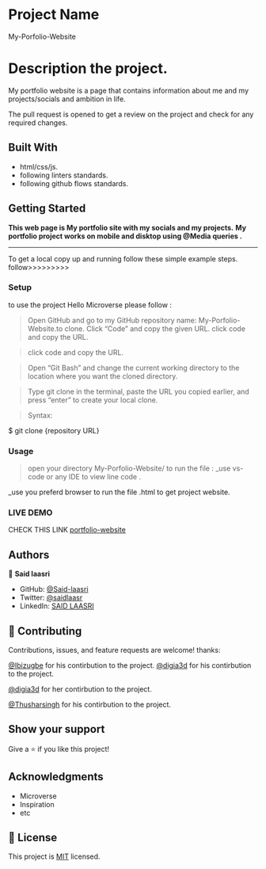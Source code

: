 # Project Name
 My-Porfolio-Website





# Description the project.

My portfolio website is a page that contains information about me and my projects/socials and ambition in life.


The pull request is opened to get a review on the project and check for any required changes.

## Built With

- html/css/js.
- following linters standards.
- following github flows standards.


## Getting Started

**This web page is My portfolio site with my socials and my projects.**
**My portfolio project  works on mobile and disktop using @Media queries .**
****************************************************
To get a local copy up and running follow these simple example steps.
follow>>>>>>>>>


### Setup

to use the project Hello Microverse please follow :
 >Open GitHub and go to my GitHub repository name: My-Porfolio-Website.to clone.
 >Click “Code” and copy the given URL.
 >click code and copy the URL.

 >click code and copy the URL.

 >Open “Git Bash” and change the current working directory to the location where you want the cloned directory.

 >Type git clone in the terminal, paste the URL you copied earlier, and press “enter” to create your local clone.

 >Syntax:

  $ git clone {repository URL}

### Usage

>open your directory My-Porfolio-Website/
to run the file :
_use vs-code or any IDE  to view line code .

_use you preferd browser to run the file .html to get project website.

### LIVE DEMO
CHECK THIS LINK [portfolio-website](https://said-laasri.github.io/My-Porfolio-Website/)

## Authors

👤 **Said laasri**

- GitHub: [@Said-laasri](https://github.com/Said-laasri)
- Twitter: [@saidlaasr](https://twitter.com/saidlaasr)
- LinkedIn: [SAID LAASRI](https://www.linkedin.com/in/said-laasri-8a4367172/)


## 🤝 Contributing

Contributions, issues, and feature requests are welcome!
thanks:

[@Ibizugbe](https://github.com/Ibizugbe) for his contirbution to the project.
[@digia3d](https://github.com/digia3d?tab=repositories) for his contirbution to the project.

[@digia3d](https://github.com/digia3d) for her contirbution to the project.

[@Thusharsingh](https://github.com/PinkMoon25) for his contirbution to the project.

## Show your support

Give a ⭐️ if you like this project!

## Acknowledgments

- Microverse
- Inspiration
- etc

## 📝 License

This project is [MIT](./MIT.md) licensed.
